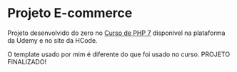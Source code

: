 # Projeto E-commerce

Projeto desenvolvido do zero no [Curso de PHP 7](https://www.udemy.com/curso-completo-de-php-7/) disponível na
plataforma da Udemy e no site da HCode.

O template usado por mim é diferente do que foi usado no curso. PROJETO FINALIZADO!

